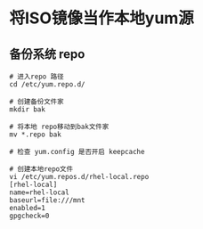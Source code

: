 # 将ISO镜像当作本地yum源



## 备份系统 repo

```shell
# 进入repo 路径
cd /etc/yum.repo.d/

# 创建备份文件家
mkdir bak

# 将本地 repo移动到bak文件家
mv *.repo bak

# 检查 yum.config 是否开启 keepcache

# 创建本地repo文件
vi /etc/yum.repos.d/rhel-local.repo
[rhel-local]
name=rhel-local
baseurl=file:///mnt 
enabled=1
gpgcheck=0

```

